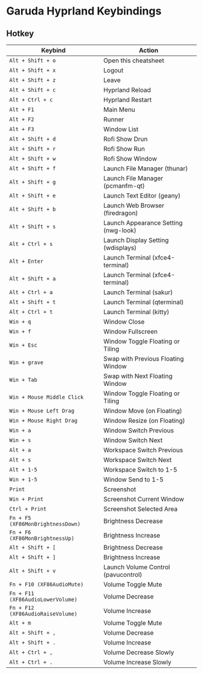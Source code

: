

# Garuda Hyprland Keybindings


## Hotkey

| Keybind |	Action |
| ------- | ------ |
| `Alt + Shift + o` | Open this cheatsheet |
| `Alt + Shift + x` | Logout |
| `Alt + Shift + z` | Leave |
| `Alt + Shift + c` | Hyprland Reload |
| `Alt + Ctrl + c` | Hyprland Restart |
| `Alt + F1` | Main Menu |
| `Alt + F2` | Runner |
| `Alt + F3` | Window List |
| `Alt + Shift + d` | Rofi Show Drun |
| `Alt + Shift + r` | Rofi Show Run |
| `Alt + Shift + w` | Rofi Show Window |
| `Alt + Shift + f` | Launch File Manager (thunar) |
| `Alt + Shift + g` | Launch File Manager (pcmanfm-qt) |
| `Alt + Shift + e` | Launch Text Editor (geany) |
| `Alt + Shift + b` | Launch Web Browser (firedragon) |
| `Alt + Shift + s` | Launch Appearance Setting (nwg-look) |
| `Alt + Ctrl + s` | Launch Display Setting (wdisplays) |
| `Alt + Enter` | Launch Terminal (xfce4-terminal) |
| `Alt + Shift + a` | Launch Terminal (xfce4-terminal) |
| `Alt + Ctrl + a` | Launch Terminal (sakur) |
| `Alt + Shift + t` | Launch Terminal (qterminal) |
| `Alt + Ctrl + t` | Launch Terminal (kitty) |
| `Win + q` | Window Close |
| `Win + f` | Window Fullscreen |
| `Win + Esc` | Window Toggle Floating or Tiling |
| `Win + grave` | Swap with Previous Floating Window |
| `Win + Tab` | Swap with Next Floating Window |
| `Win + Mouse Middle Click` | Window Toggle Floating or Tiling |
| `Win + Mouse Left Drag` | Window Move (on Floating) |
| `Win + Mouse Right Drag` | Window Resize (on Floating) |
| `Win + a` | Window Switch Previous |
| `Win + s` | Window Switch Next |
| `Alt + a` | Workspace Switch Previous |
| `Alt + s` | Workspace Switch Next |
| `Alt + 1-5` | Workspace Switch to 1-5 |
| `Win + 1-5` | Window Send to 1-5 |
| `Print` | Screenshot |
| `Win + Print` | Screenshot Current Window |
| `Ctrl + Print` | Screenshot Selected Area |
| `Fn + F5 (XF86MonBrightnessDown)` | Brightness Decrease |
| `Fn + F6 (XF86MonBrightnessUp)` | Brightness Increase |
| `Alt + Shift + [` | Brightness Decrease |
| `Alt + Shift + ]` | Brightness Increase |
| `Alt + Shift + v` | Launch Volume Control (pavucontrol) |
| `Fn + F10 (XF86AudioMute)` | Volume Toggle Mute |
| `Fn + F11 (XF86AudioLowerVolume)` | Volume Decrease |
| `Fn + F12 (XF86AudioRaiseVolume)` | Volume Increase |
| `Alt + m` | Volume Toggle Mute |
| `Alt + Shift + ,` | Volume Decrease |
| `Alt + Shift + .` | Volume Increase |
| `Alt + Ctrl + ,` | Volume Decrease Slowly |
| `Alt + Ctrl + .` | Volume Increase Slowly |
